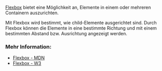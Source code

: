 [Flexbox](https://developer.mozilla.org/en-US/docs/Web/CSS/CSS_Flexible_Box_Layout/Basic_Concepts_of_Flexbox) bietet eine Möglichkeit an, Elemente in einem oder mehreren Containern auszurichten.

Mit Flexbox wird bestimmt, wie child-Elemente ausgerichtet sind. Durch Flexbox können die Elemente in eine bestimmte Richtung und mit einem bestimmten Abstand bzw. Ausrichtung angezeigt werden.

### Mehr Information:

- [Flexbox - MDN](https://developer.mozilla.org/en-US/docs/Web/CSS/CSS_Flexible_Box_Layout/Basic_Concepts_of_Flexbox)
- [Flexbox - W3](https://www.w3schools.com/css/css3_flexbox.asp)